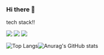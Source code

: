 ### Hi there 👋

<!--
**jiwoo1202/jiwoo1202** is a ✨ _special_ ✨ repository because its `README.md` (this file) appears on your GitHub profile.

Here are some ideas to get you started:

- 🔭 I’m currently working on ...
- 🌱 I’m currently learning ...
- 👯 I’m looking to collaborate on ...
- 🤔 I’m looking for help with ...
- 💬 Ask me about ...
- 📫 How to reach me: ...
- 😄 Pronouns: ...
- ⚡ Fun fact: ...
-->
tech stack!!

<img src="https://img.shields.io/badge/C-A8B9CC?style=flat&logo=C&logoColor=white"/>
<img src="https://img.shields.io/badge/Java-007396?style=for-the-badge&logo=Java&logoColor=white"/>
<img src="https://img.shields.io/badge/-C++-000000?style=flat&logo=-C++&logoColor=00599C"/>


![Top Langs](https://github-readme-stats.vercel.app/api/top-langs/?username=jiwoo1202&layout=compact&theme=tokyonight)![Anurag's GitHub stats](https://github-readme-stats.vercel.app/api?username=jiwoo1202&show_icons=true&theme=tokyonight)
